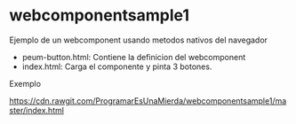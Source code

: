 # webcomponentsample1
Ejemplo de un webcomponent usando metodos nativos del navegador

* peum-button.html: Contiene la definicion del webcomponent
* index.html: Carga el componente y pinta 3 botones.

Exemplo

https://cdn.rawgit.com/ProgramarEsUnaMierda/webcomponentsample1/master/index.html
